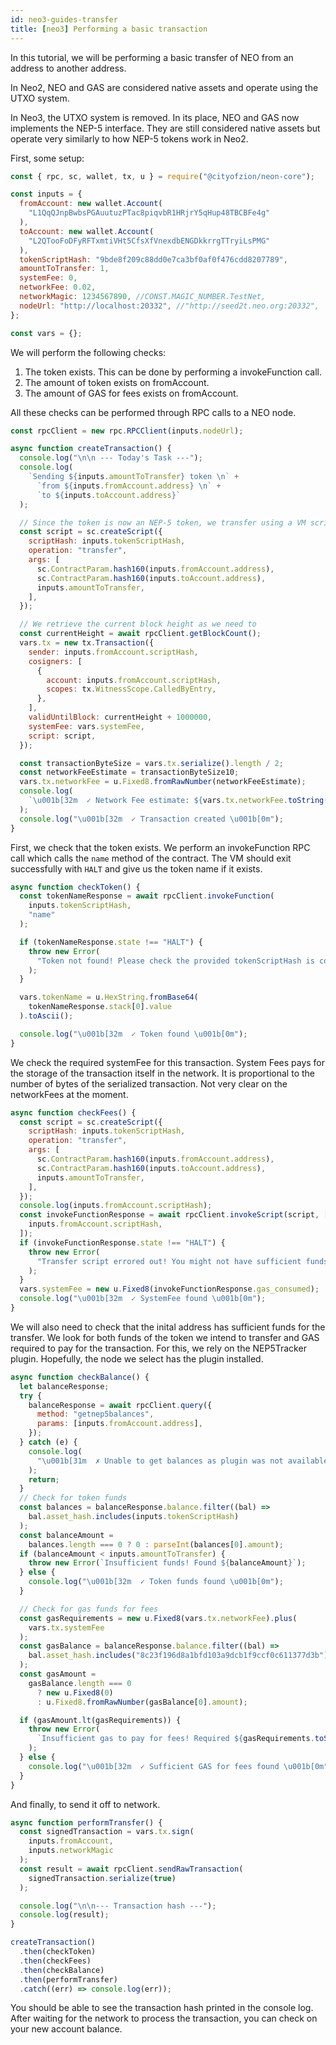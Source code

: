 ```yaml
---
id: neo3-guides-transfer
title: [neo3] Performing a basic transaction
---
```


In this tutorial, we will be performing a basic transfer of NEO from an address to another address.

In Neo2, NEO and GAS are considered native assets and operate using the UTXO
system.

In Neo3, the UTXO system is removed. In its place, NEO and GAS now implements
the NEP-5 interface. They are still considered native assets but operate very
similarly to how NEP-5 tokens work in Neo2.

First, some setup:
 

```js
const { rpc, sc, wallet, tx, u } = require("@cityofzion/neon-core");

const inputs = {
  fromAccount: new wallet.Account(
    "L1QqQJnpBwbsPGAuutuzPTac8piqvbR1HRjrY5qHup48TBCBFe4g"
  ),
  toAccount: new wallet.Account(
    "L2QTooFoDFyRFTxmtiVHt5CfsXfVnexdbENGDkkrrgTTryiLsPMG"
  ),
  tokenScriptHash: "9bde8f209c88dd0e7ca3bf0af0f476cdd8207789",
  amountToTransfer: 1,
  systemFee: 0,
  networkFee: 0.02,
  networkMagic: 1234567890, //CONST.MAGIC_NUMBER.TestNet,
  nodeUrl: "http://localhost:20332", //"http://seed2t.neo.org:20332",
};

const vars = {};
```

We will perform the following checks:

1. The token exists. This can be done by performing a invokeFunction call.
2. The amount of token exists on fromAccount.
3. The amount of GAS for fees exists on fromAccount.

All these checks can be performed through RPC calls to a NEO node.
 

```js
const rpcClient = new rpc.RPCClient(inputs.nodeUrl);

async function createTransaction() {
  console.log("\n\n --- Today's Task ---");
  console.log(
    `Sending ${inputs.amountToTransfer} token \n` +
      `from ${inputs.fromAccount.address} \n` +
      `to ${inputs.toAccount.address}`
  );

  // Since the token is now an NEP-5 token, we transfer using a VM script.
  const script = sc.createScript({
    scriptHash: inputs.tokenScriptHash,
    operation: "transfer",
    args: [
      sc.ContractParam.hash160(inputs.fromAccount.address),
      sc.ContractParam.hash160(inputs.toAccount.address),
      inputs.amountToTransfer,
    ],
  });

  // We retrieve the current block height as we need to
  const currentHeight = await rpcClient.getBlockCount();
  vars.tx = new tx.Transaction({
    sender: inputs.fromAccount.scriptHash,
    cosigners: [
      {
        account: inputs.fromAccount.scriptHash,
        scopes: tx.WitnessScope.CalledByEntry,
      },
    ],
    validUntilBlock: currentHeight + 1000000,
    systemFee: vars.systemFee,
    script: script,
  });

  const transactionByteSize = vars.tx.serialize().length / 2;
  const networkFeeEstimate = transactionByteSize10;
  vars.tx.networkFee = u.Fixed8.fromRawNumber(networkFeeEstimate);
  console.log(
    `\u001b[32m  ✓ Network Fee estimate: ${vars.tx.networkFee.toString()} \u001b[0m`
  );
  console.log("\u001b[32m  ✓ Transaction created \u001b[0m");
}
```

First, we check that the token exists. We perform an invokeFunction RPC call
which calls the `name` method of the contract. The VM should exit successfully
with `HALT` and give us the token name if it exists.
 

```js
async function checkToken() {
  const tokenNameResponse = await rpcClient.invokeFunction(
    inputs.tokenScriptHash,
    "name"
  );

  if (tokenNameResponse.state !== "HALT") {
    throw new Error(
      "Token not found! Please check the provided tokenScriptHash is correct."
    );
  }

  vars.tokenName = u.HexString.fromBase64(
    tokenNameResponse.stack[0].value
  ).toAscii();

  console.log("\u001b[32m  ✓ Token found \u001b[0m");
}
```

We check the required systemFee for this transaction. System Fees pays for the
storage of the transaction itself in the network. It is proportional to the
number of bytes of the serialized transaction. Not very clear on the networkFees
at the moment.
 

```js
async function checkFees() {
  const script = sc.createScript({
    scriptHash: inputs.tokenScriptHash,
    operation: "transfer",
    args: [
      sc.ContractParam.hash160(inputs.fromAccount.address),
      sc.ContractParam.hash160(inputs.toAccount.address),
      inputs.amountToTransfer,
    ],
  });
  console.log(inputs.fromAccount.scriptHash);
  const invokeFunctionResponse = await rpcClient.invokeScript(script, [
    inputs.fromAccount.scriptHash,
  ]);
  if (invokeFunctionResponse.state !== "HALT") {
    throw new Error(
      "Transfer script errored out! You might not have sufficient funds for this transfer."
    );
  }
  vars.systemFee = new u.Fixed8(invokeFunctionResponse.gas_consumed);
  console.log("\u001b[32m  ✓ SystemFee found \u001b[0m");
}
```

We will also need to check that the inital address has sufficient funds for the transfer.
We look for both funds of the token we intend to transfer and GAS required to pay for the transaction.
For this, we rely on the NEP5Tracker plugin. Hopefully, the node we select has the plugin installed.
 

```js
async function checkBalance() {
  let balanceResponse;
  try {
    balanceResponse = await rpcClient.query({
      method: "getnep5balances",
      params: [inputs.fromAccount.address],
    });
  } catch (e) {
    console.log(
      "\u001b[31m  ✗ Unable to get balances as plugin was not available. \u001b[0m"
    );
    return;
  }
  // Check for token funds
  const balances = balanceResponse.balance.filter((bal) =>
    bal.asset_hash.includes(inputs.tokenScriptHash)
  );
  const balanceAmount =
    balances.length === 0 ? 0 : parseInt(balances[0].amount);
  if (balanceAmount < inputs.amountToTransfer) {
    throw new Error(`Insufficient funds! Found ${balanceAmount}`);
  } else {
    console.log("\u001b[32m  ✓ Token funds found \u001b[0m");
  }

  // Check for gas funds for fees
  const gasRequirements = new u.Fixed8(vars.tx.networkFee).plus(
    vars.tx.systemFee
  );
  const gasBalance = balanceResponse.balance.filter((bal) =>
    bal.asset_hash.includes("8c23f196d8a1bfd103a9dcb1f9ccf0c611377d3b")
  );
  const gasAmount =
    gasBalance.length === 0
      ? new u.Fixed8(0)
      : u.Fixed8.fromRawNumber(gasBalance[0].amount);

  if (gasAmount.lt(gasRequirements)) {
    throw new Error(
      `Insufficient gas to pay for fees! Required ${gasRequirements.toString()} but only had ${gasAmount.toString()}`
    );
  } else {
    console.log("\u001b[32m  ✓ Sufficient GAS for fees found \u001b[0m");
  }
}
```

And finally, to send it off to network.
 

```js
async function performTransfer() {
  const signedTransaction = vars.tx.sign(
    inputs.fromAccount,
    inputs.networkMagic
  );
  const result = await rpcClient.sendRawTransaction(
    signedTransaction.serialize(true)
  );

  console.log("\n\n--- Transaction hash ---");
  console.log(result);
}

createTransaction()
  .then(checkToken)
  .then(checkFees)
  .then(checkBalance)
  .then(performTransfer)
  .catch((err) => console.log(err));
```

You should be able to see the transaction hash printed in the console log.
After waiting for the network to process the transaction, you can check on your new account balance.
 
